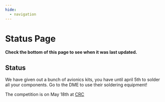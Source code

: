 ```yaml
---
hide:
  - navigation
---
```


# Status Page
**Check the bottom of this page to see when it was last updated.**

## Status

We have given out a bunch of avionics kits, you have until april 5th to solder all your components. Go to the DME to use their soldering equipment! 

The competition is on May 18th at [CRC](https://cambridgerocketclub.ca/)